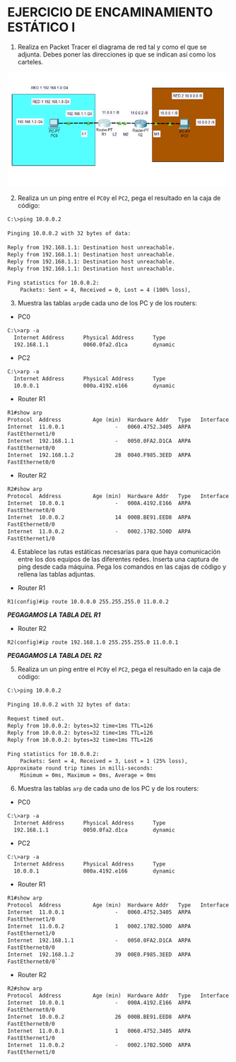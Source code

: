 # EJERCICIO DE ENCAMINAMIENTO ESTÁTICO I

1. Realiza en Packet Tracer el diagrama de red tal y como el que se adjunta. Debes poner las direcciones ip que se indican así como los carteles.

![img](img/001.png)

2. Realiza un un ping entre el `PC0`y el `PC2`, pega el resultado en la caja de código:

```
C:\>ping 10.0.0.2

Pinging 10.0.0.2 with 32 bytes of data:

Reply from 192.168.1.1: Destination host unreachable.
Reply from 192.168.1.1: Destination host unreachable.
Reply from 192.168.1.1: Destination host unreachable.
Reply from 192.168.1.1: Destination host unreachable.

Ping statistics for 10.0.0.2:
    Packets: Sent = 4, Received = 0, Lost = 4 (100% loss),
``` 

3. Muestra las tablas `arp`de cada uno de los PC y de los routers:

+ PC0

```
C:\>arp -a
  Internet Address      Physical Address      Type
  192.168.1.1           0060.0fa2.d1ca        dynamic
```

+ PC2

```
C:\>arp -a
  Internet Address      Physical Address      Type
  10.0.0.1              000a.4192.e166        dynamic
```

+ Router R1

```
R1#show arp
Protocol  Address          Age (min)  Hardware Addr   Type   Interface
Internet  11.0.0.1                -   0060.4752.3405  ARPA   FastEthernet1/0
Internet  192.168.1.1             -   0050.0FA2.D1CA  ARPA   FastEthernet0/0
Internet  192.168.1.2             28  0040.F985.3EED  ARPA   FastEthernet0/0
```

+ Router R2

```
R2#show arp
Protocol  Address          Age (min)  Hardware Addr   Type   Interface
Internet  10.0.0.1                -   000A.4192.E166  ARPA   FastEthernet0/0
Internet  10.0.0.2                14  000B.BE91.EED8  ARPA   FastEthernet0/0
Internet  11.0.0.2                -   0002.17B2.5D0D  ARPA   FastEthernet1/0
```

4. Establece las rutas estáticas necesarias para que haya comunicación entre los dos equipos de las diferentes redes. Inserta una captura de ping desde cada máquina. Pega los comandos en las cajas de código y rellena las tablas adjuntas.

+ Router R1

```
R1(config)#ip route 10.0.0.0 255.255.255.0 11.0.0.2
```

***PEGAGAMOS LA TABLA DEL R1***



+ Router R2

```
R2(config)#ip route 192.168.1.0 255.255.255.0 11.0.0.1
```

***PEGAGAMOS LA TABLA DEL R2***




5. Realiza un un ping entre el `PC0`y el `PC2`, pega el resultado en la caja de código:

```
C:\>ping 10.0.0.2

Pinging 10.0.0.2 with 32 bytes of data:

Request timed out.
Reply from 10.0.0.2: bytes=32 time<1ms TTL=126
Reply from 10.0.0.2: bytes=32 time<1ms TTL=126
Reply from 10.0.0.2: bytes=32 time<1ms TTL=126

Ping statistics for 10.0.0.2:
    Packets: Sent = 4, Received = 3, Lost = 1 (25% loss),
Approximate round trip times in milli-seconds:
    Minimum = 0ms, Maximum = 0ms, Average = 0ms
``` 


6. Muestra las tablas `arp` de cada uno de los PC y de los routers:

+ PC0

```
C:\>arp -a
  Internet Address      Physical Address      Type
  192.168.1.1           0050.0fa2.d1ca        dynamic
```

+ PC2

```
C:\>arp -a
  Internet Address      Physical Address      Type
  10.0.0.1              000a.4192.e166        dynamic
```

+ Router R1

```
R1#show arp
Protocol  Address          Age (min)  Hardware Addr   Type   Interface
Internet  11.0.0.1                -   0060.4752.3405  ARPA   FastEthernet1/0
Internet  11.0.0.2                1   0002.17B2.5D0D  ARPA   FastEthernet1/0
Internet  192.168.1.1             -   0050.0FA2.D1CA  ARPA   FastEthernet0/0
Internet  192.168.1.2             39  00E0.F985.3EED  ARPA   FastEthernet0/0``

```

+ Router R2

```
R2#show arp 
Protocol  Address          Age (min)  Hardware Addr   Type   Interface
Internet  10.0.0.1                -   000A.4192.E166  ARPA   FastEthernet0/0
Internet  10.0.0.2                26  000B.BE91.EED8  ARPA   FastEthernet0/0
Internet  11.0.0.1                1   0060.4752.3405  ARPA   FastEthernet1/0
Internet  11.0.0.2                -   0002.17B2.5D0D  ARPA   FastEthernet1/0
```

